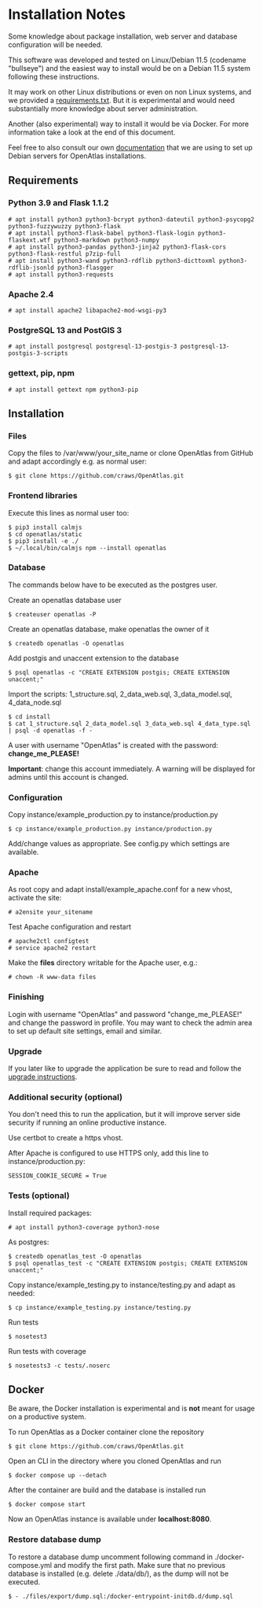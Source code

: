 # Installation Notes
Some knowledge about package installation, web server and database configuration
will be needed.

This software was developed and tested on Linux/Debian 11.5
(codename "bullseye") and the easiest way to install would be on a Debian 11.5
system following these instructions.

It may work on other Linux distributions or even on non Linux systems, and we
provided a [requirements.txt](requirements.txt). But it is experimental and
would need substantially more knowledge about server administration.

Another (also experimental) way to install it would be via Docker. For more
information take a look at the end of this document.

Feel free to also consult our own
[documentation](https://redmine.openatlas.eu/projects/uni/wiki/Debian_server_installation)
that we are using to set up Debian servers for OpenAtlas installations.

## Requirements

### Python 3.9 and Flask 1.1.2

    # apt install python3 python3-bcrypt python3-dateutil python3-psycopg2 python3-fuzzywuzzy python3-flask
    # apt install python3-flask-babel python3-flask-login python3-flaskext.wtf python3-markdown python3-numpy
    # apt install python3-pandas python3-jinja2 python3-flask-cors python3-flask-restful p7zip-full
    # apt install python3-wand python3-rdflib python3-dicttoxml python3-rdflib-jsonld python3-flasgger
    # apt install python3-requests

### Apache 2.4

    # apt install apache2 libapache2-mod-wsgi-py3

### PostgreSQL 13 and PostGIS 3

    # apt install postgresql postgresql-13-postgis-3 postgresql-13-postgis-3-scripts

### gettext, pip, npm

    # apt install gettext npm python3-pip

## Installation

### Files

Copy the files to /var/www/your_site_name or clone OpenAtlas from GitHub and
adapt accordingly e.g. as normal user:

    $ git clone https://github.com/craws/OpenAtlas.git

### Frontend libraries

Execute this lines as normal user too:

    $ pip3 install calmjs
    $ cd openatlas/static
    $ pip3 install -e ./
    $ ~/.local/bin/calmjs npm --install openatlas

### Database

The commands below have to be executed as the postgres user.

Create an openatlas database user

    $ createuser openatlas -P

Create an openatlas database, make openatlas the owner of it

    $ createdb openatlas -O openatlas

Add postgis and unaccent extension to the database

    $ psql openatlas -c "CREATE EXTENSION postgis; CREATE EXTENSION unaccent;"

Import the scripts: 1_structure.sql, 2_data_web.sql, 3_data_model.sql,
4_data_node.sql

    $ cd install
    $ cat 1_structure.sql 2_data_model.sql 3_data_web.sql 4_data_type.sql | psql -d openatlas -f -

A user with username "OpenAtlas" is created with the password:
**change_me_PLEASE!**

**Important**: change this account immediately. A warning will be displayed for
admins until this account is changed.

### Configuration

Copy instance/example_production.py to instance/production.py

    $ cp instance/example_production.py instance/production.py

Add/change values as appropriate. See config.py which settings are available.

### Apache

As root copy and adapt install/example_apache.conf for a new vhost, activate
the site:

    # a2ensite your_sitename

Test Apache configuration and restart

    # apache2ctl configtest
    # service apache2 restart

Make the **files** directory writable for the Apache user, e.g.:

    # chown -R www-data files

### Finishing

Login with username "OpenAtlas" and password "change_me_PLEASE!" and change the
password in profile. You may want to check the admin area to set up default site
settings, email and similar.

### Upgrade

If you later like to upgrade the application be sure to read and follow the
[upgrade instructions](install/upgrade/upgrade.md).

### Additional security (optional)

You don't need this to run the application, but it will improve server side
security if running an online productive instance.

Use certbot to create a https vhost.

After Apache is configured to use HTTPS only, add this line to
instance/production.py:

    SESSION_COOKIE_SECURE = True

### Tests (optional)

Install required packages:

    # apt install python3-coverage python3-nose

As postgres:

    $ createdb openatlas_test -O openatlas
    $ psql openatlas_test -c "CREATE EXTENSION postgis; CREATE EXTENSION unaccent;"

Copy instance/example_testing.py to instance/testing.py and adapt as needed:

    $ cp instance/example_testing.py instance/testing.py

Run tests

    $ nosetest3

Run tests with coverage

    $ nosetests3 -c tests/.noserc

## Docker 

Be aware, the Docker installation is experimental and is **not** meant for
usage on a productive system.

To run OpenAtlas as a Docker container clone the repository

    $ git clone https://github.com/craws/OpenAtlas.git

Open an CLI in the directory where you cloned OpenAtlas and run
    
    $ docker compose up --detach

After the container are build and the database is installed run 
    
    $ docker compose start

Now an OpenAtlas instance is available under **localhost:8080**. 

### Restore database dump

To restore a database dump uncomment following command in ./docker-compose.yml 
and modify the first path. Make sure that no previous database is installed 
(e.g. delete ./data/db/), as the dump will not be executed. 

    $ - ./files/export/dump.sql:/docker-entrypoint-initdb.d/dump.sql
